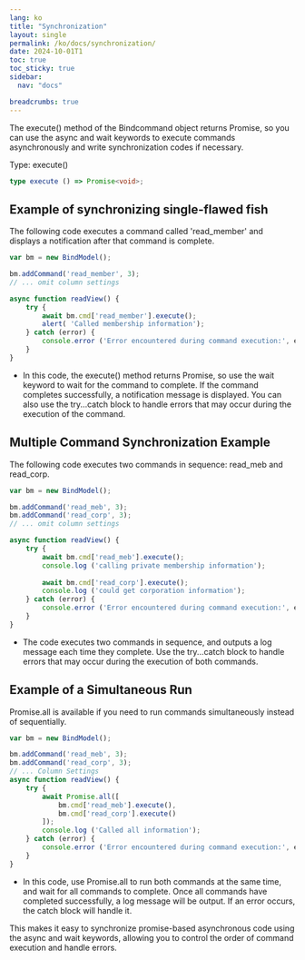 ```yaml
---
lang: ko
title: "Synchronization"
layout: single
permalink: /ko/docs/synchronization/
date: 2024-10-01T1
toc: true
toc_sticky: true
sidebar:
  nav: "docs"

breadcrumbs: true
---
```


The execute() method of the Bindcommand object returns Promise, so you can use the async and wait keywords to execute commands asynchronously and write synchronization codes if necessary. 

Type: execute()
```ts
type execute () => Promise<void>;
```

## Example of synchronizing single-flawed fish

The following code executes a command called 'read_member' and displays a notification after that command is complete.
```js
var bm = new BindModel();

bm.addCommand('read_member', 3);
// ... omit column settings

async function readView() {
    try {
        await bm.cmd['read_member'].execute();
        alert( 'Called membership information');
    } catch (error) {
        console.error ('Error encountered during command execution:', error);
    }
}
```
- In this code, the execute() method returns Promise, so use the wait keyword to wait for the command to complete. If the command completes successfully, a notification message is displayed. You can also use the try...catch block to handle errors that may occur during the execution of the command.


## Multiple Command Synchronization Example

The following code executes two commands in sequence: read_meb and read_corp.
```js
var bm = new BindModel();

bm.addCommand('read_meb', 3);
bm.addCommand('read_corp', 3);
// ... omit column settings

async function readView() {
    try {
        await bm.cmd['read_meb'].execute();
        console.log ('calling private membership information');
        
        await bm.cmd['read_corp'].execute();
        console.log ('could get corporation information');
    } catch (error) {
        console.error ('Error encountered during command execution:', error);
    }
}
```
- The code executes two commands in sequence, and outputs a log message each time they complete. Use the try...catch block to handle errors that may occur during the execution of both commands.

## Example of a Simultaneous Run

Promise.all is available if you need to run commands simultaneously instead of sequentially.

```js
var bm = new BindModel();

bm.addCommand('read_meb', 3);
bm.addCommand('read_corp', 3);
// ... Column Settings
async function readView() {
    try {
        await Promise.all([
            bm.cmd['read_meb'].execute(),
            bm.cmd['read_corp'].execute()
        ]);
        console.log ('Called all information');
    } catch (error) {
        console.error ('Error encountered during command execution:', error);
    }
}
```
- In this code, use Promise.all to run both commands at the same time, and wait for all commands to complete. Once all commands have completed successfully, a log message will be output. If an error occurs, the catch block will handle it.

This makes it easy to synchronize promise-based asynchronous code using the async and wait keywords, allowing you to control the order of command execution and handle errors.
